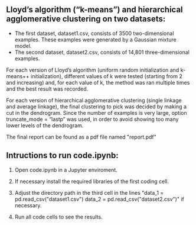 ## Lloyd’s algorithm (“k-means”) and hierarchical agglomerative clustering on two datasets:
- The first dataset, dataset1.csv, consists of 3500 two-dimensional examples. These examples were generated by a Gaussian mixture model.
- The second dataset, dataset2.csv, consists of 14,801 three-dimensional examples.

For each version of Lloyd’s algorithm (uniform random initialization and k-means++ initialization), different values of k were tested (starting from 2 and increasing) and, for each value of k, the method was ran multiple times and the best result was recorded. 

For each version of hierarchical agglomerative clustering (single linkage and average linkage), the final clustering to pick was decided by making a cut in the dendrogram. Since the number of examples is very large, option truncate_mode = “lastp” was used, in order to avoid showing too many lower levels of the dendrogram.

The final report can be found as a pdf file named "report.pdf"



## Intructions to run code.ipynb:

1. Open code.ipynb in a Jupyter enviroment.

2. If necessary install the required libraries of the first coding cell.

3. Adjust the directory path in the third cell in the lines "data_1 = pd.read_csv("dataset1.csv")
data_2 = pd.read_csv("dataset2.csv")" if necessary.

4. Run all code cells to see the results.
